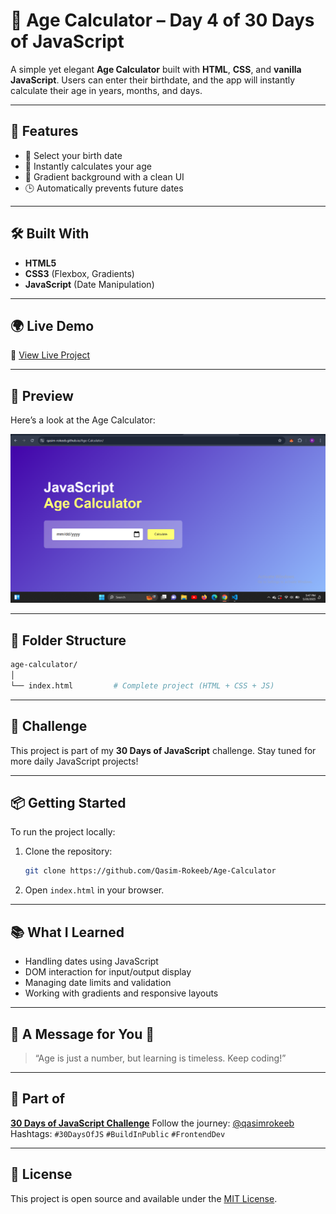 
# 🧮 Age Calculator – Day 4 of 30 Days of JavaScript

A simple yet elegant **Age Calculator** built with **HTML**, **CSS**, and **vanilla JavaScript**. Users can enter their birthdate, and the app will instantly calculate their age in years, months, and days.

---

## 🚀 Features

* 📅 Select your birth date
* 🧠 Instantly calculates your age
* 🎨 Gradient background with a clean UI
* 🕒 Automatically prevents future dates

---

## 🛠️ Built With

* **HTML5**
* **CSS3** (Flexbox, Gradients)
* **JavaScript** (Date Manipulation)

---

## 🌍 Live Demo

🔗 [View Live Project](https://qasim-rokeeb.github.io/Age-Calculator/)

---

## 📸 Preview

Here’s a look at the Age Calculator:

![App Preview](https://raw.githubusercontent.com/Qasim-Rokeeb/Age-Calculator/main/screenshot.png)

---

## 📂 Folder Structure

```bash
age-calculator/
│
└── index.html         # Complete project (HTML + CSS + JS)
````

---

## 📅 Challenge

This project is part of my **30 Days of JavaScript** challenge. Stay tuned for more daily JavaScript projects!

---

## 📦 Getting Started

To run the project locally:

1. Clone the repository:

   ```bash
   git clone https://github.com/Qasim-Rokeeb/Age-Calculator
   ```

2. Open `index.html` in your browser.

---

## 📚 What I Learned

* Handling dates using JavaScript
* DOM interaction for input/output display
* Managing date limits and validation
* Working with gradients and responsive layouts

---

## 🌟 A Message for You 🙂

> “Age is just a number, but learning is timeless. Keep coding!”

---

## 🧩 Part of

**[30 Days of JavaScript Challenge](#)**
Follow the journey: [@qasimrokeeb](https://x.com/qasimrokeeb)
Hashtags: `#30DaysOfJS` `#BuildInPublic` `#FrontendDev`

---

## 📜 License

This project is open source and available under the [MIT License](LICENSE).

```


